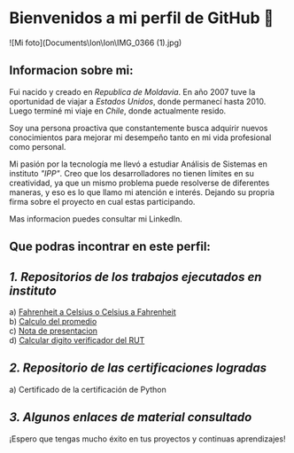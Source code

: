 # Bienvenidos a mi perfil de GitHub &#x1F44B;

![Mi foto](Documents\Ion\Ion\IMG_0366 (1).jpg)

## Informacion sobre mi:

Fui nacido y creado en _Republica de Moldavia_. En año 2007 tuve la oportunidad de viajar a _Estados Unidos_, donde 
permanecí hasta 2010. Luego terminé mi viaje en _Chile_, donde actualmente resido.

Soy una persona proactiva que constantemente busca adquirir nuevos conocimientos para mejorar mi desempeño tanto en mi vida profesional como personal.

Mi pasión por la tecnología me llevó a estudiar Análisis de Sistemas en instituto _"IPP"_. Creo que los desarrolladores no tienen límites en su creatividad, ya que un mismo problema puede resolverse de diferentes maneras, y eso es lo que llamo mi atención e interés. Dejando su propria firma sobre el proyecto en cual estas participando.

Mas informacion puedes consultar mi LinkedIn.

## Que podras incontrar en este perfil:

***1. Repositorios de los trabajos ejecutados en instituto***
---
a)  [Fahrenheit a Celsius o Celsius a Fahrenheit](https://github.com/icucer/convertidor_temperatura)<br>
b)  [Calculo del promedio](https://github.com/icucer/Calculador-del-promedio)<br>
c)  [Nota de presentacion](https://github.com/icucer/Nota-de-presentacion)<br>
d)  [Calcular digito verificador del RUT](https://github.com/icucer/Nota-de-presentacion)


***2. Repositorio de las certificaciones logradas***
---
a)  Certificado de la certificación de Python

***3. Algunos enlaces de material consultado***
---

¡Espero que tengas mucho éxito en tus proyectos y continuas aprendizajes!